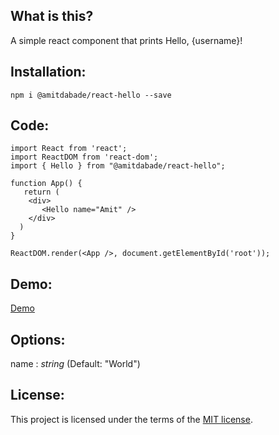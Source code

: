 ## What is this?

A simple react component that prints Hello, {username}!

## Installation:

```
npm i @amitdabade/react-hello --save
````

## Code:

```
import React from 'react';
import ReactDOM from 'react-dom';
import { Hello } from "@amitdabade/react-hello";

function App() {
   return (
    <div>
       <Hello name="Amit" />
    </div>
  )
}

ReactDOM.render(<App />, document.getElementById('root'));
```

## Demo:

[Demo](https://codesandbox.io/s/react-hello-vnuw5)

## Options:

name : _string_ (Default: "World")

## License:

This project is licensed under the terms of the
[MIT license](/LICENSE).
